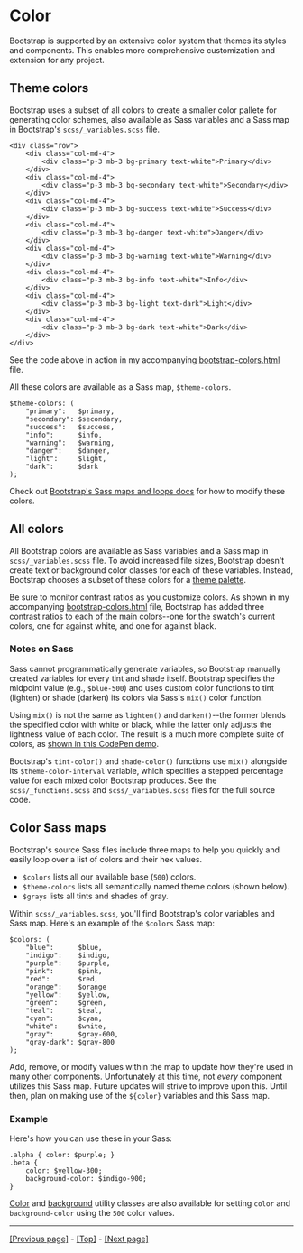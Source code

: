 # Color

Bootstrap is supported by an extensive color system that themes its styles and components. This enables more comprehensive customization and extension for any project.

## Theme colors

Bootstrap uses a subset of all colors to create a smaller color pallete for generating color schemes, also available as Sass variables and a Sass map in Bootstrap's `scss/_variables.scss` file.
```
<div class="row">
    <div class="col-md-4">
        <div class="p-3 mb-3 bg-primary text-white">Primary</div>
    </div>
    <div class="col-md-4">
        <div class="p-3 mb-3 bg-secondary text-white">Secondary</div>
    </div>
    <div class="col-md-4">
        <div class="p-3 mb-3 bg-success text-white">Success</div>
    </div>
    <div class="col-md-4">
        <div class="p-3 mb-3 bg-danger text-white">Danger</div>
    </div>
    <div class="col-md-4">
        <div class="p-3 mb-3 bg-warning text-white">Warning</div>
    </div>
    <div class="col-md-4">
        <div class="p-3 mb-3 bg-info text-white">Info</div>
    </div>
    <div class="col-md-4">
        <div class="p-3 mb-3 bg-light text-dark">Light</div>
    </div>
    <div class="col-md-4">
        <div class="p-3 mb-3 bg-dark text-white">Dark</div>
    </div>
</div>
```
See the code above in action in my accompanying [bootstrap-colors.html](https://github.com/AndrewSRea/My_Learning_Port/blob/main/Bootstrap/Customize/Colors/bootstrap-colors.html) file.

All these colors are available as a Sass map, `$theme-colors`.
```
$theme-colors: (
    "primary":   $primary,
    "secondary": $secondary,
    "success":   $success,
    "info":      $info,
    "warning":   $warning,
    "danger":    $danger,
    "light":     $light,
    "dark":      $dark
);
```
Check out [Bootstrap's Sass maps and loops docs](https://github.com/AndrewSRea/My_Learning_Port/tree/main/Bootstrap/Customize/Sass#maps-and-loops) for how to modify these colors.

## All colors

All Bootstrap colors are available as Sass variables and a Sass map in `scss/_variables.scss` file. To avoid increased file sizes, Bootstrap doesn't create text or background color classes for each of these variables. Instead, Bootstrap chooses a subset of these colors for a [theme palette](https://github.com/AndrewSRea/My_Learning_Port/tree/main/Bootstrap/Customize/Colors#theme-colors).

Be sure to monitor contrast ratios as you customize colors. As shown in my accompanying [bootstrap-colors.html](https://github.com/AndrewSRea/My_Learning_Port/blob/main/Bootstrap/Customize/Colors/bootstrap-colors.html) file, Bootstrap has added three contrast ratios to each of the main colors--one for the swatch's current colors, one for against white, and one for against black.

### Notes on Sass

Sass cannot programmatically generate variables, so Bootstrap manually created variables for every tint and shade itself. Bootstrap specifies the midpoint value (e.g., `$blue-500`) and uses custom color functions to tint (lighten) or shade (darken) its colors via Sass's `mix()` color function.

Using `mix()` is not the same as `lighten()` and `darken()`--the former blends the specified color with white or black, while the latter only adjusts the lightness value of each color. The result is a much more complete suite of colors, as [shown in this CodePen demo](https://codepen.io/emdeoh/pen/zYOQOPB).

Bootstrap's `tint-color()` and `shade-color()` functions use `mix()` alongside its `$theme-color-interval` variable, which specifies a stepped percentage value for each mixed color Bootstrap produces. See the `scss/_functions.scss` and `scss/_variables.scss` files for the full source code.

## Color Sass maps

Bootstrap's source Sass files include three maps to help you quickly and easily loop over a list of colors and their hex values.

* `$colors` lists all our available base (`500`) colors.
* `$theme-colors` lists all semantically named theme colors (shown below).
* `$grays` lists all tints and shades of gray.

Within `scss/_variables.scss`, you'll find Bootstrap's color variables and Sass map. Here's an example of the `$colors` Sass map:
```
$colors: (
    "blue":      $blue,
    "indigo":    $indigo,
    "purple":    $purple,
    "pink":      $pink,
    "red":       $red,
    "orange":    $orange
    "yellow":    $yellow,
    "green":     $green,
    "teal":      $teal,
    "cyan":      $cyan,
    "white":     $white,
    "gray":      $gray-600,
    "gray-dark": $gray-800
);
```
Add, remove, or modify values within the map to update how they're used in many other components. Unfortunately at this time, not *every* component utilizes this Sass map. Future updates will strive to improve upon this. Until then, plan on making use of the `${color}` variables and this Sass map.

### Example

Here's how you can use these in your Sass:
```
.alpha { color: $purple; }
.beta {
    color: $yellow-300;
    background-color: $indigo-900;
}
```
[Color](https://github.com/AndrewSRea/My_Learning_Port/tree/main/Bootstrap/Utilities/Colors#colors) and [background](https://github.com/AndrewSRea/My_Learning_Port/tree/main/Bootstrap/Utilities/Background#background) utility classes are also available for setting `color` and `background-color` using the `500` color values.

<hr>

[[Previous page]](https://github.com/AndrewSRea/My_Learning_Port/tree/main/Bootstrap/Customize/Options#options) - [[Top]](https://github.com/AndrewSRea/My_Learning_Port/tree/main/Bootstrap/Customize/Colors#color) - [[Next page]](https://github.com/AndrewSRea/My_Learning_Port/tree/main/Bootstrap/Customize/Components#components)